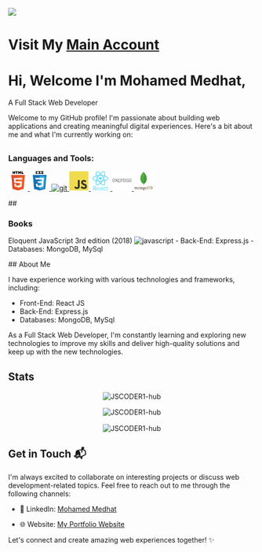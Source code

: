 ![](https://komarev.com/ghpvc/?username=JSCODER1-hub&style=flat-square&color=green)

# Visit My [Main Account](https://github.com/CoDeBrEaKe)

# Hi, Welcome I'm Mohamed Medhat,

A Full Stack Web Developer

Welcome to my GitHub profile! I'm passionate about building web applications and creating meaningful digital experiences. Here's a bit about me and what I'm currently working on:

## <h3 align="left">Languages and Tools:</h3>

<p align="left">
    <a href="https://www.w3.org/html/" target="_blank" rel="noreferrer">
        <img src="https://raw.githubusercontent.com/devicons/devicon/master/icons/html5/html5-original-wordmark.svg" alt="html5" width="40" height="40"/>
    </a>
    <a href="https://www.w3schools.com/css/" target="_blank" rel="noreferrer">
        <img src="https://raw.githubusercontent.com/devicons/devicon/master/icons/css3/css3-original-wordmark.svg" alt="css3" width="40" height="40"/>
    </a>
        </a>
        <a href="https://git-scm.com/" target="_blank" rel="noreferrer">
        <img src="https://www.vectorlogo.zone/logos/git-scm/git-scm-icon.svg" alt="git" width="40" height="40"/>
    </a>
    <a href="https://developer.mozilla.org/en-US/docs/Web/JavaScript" target="_blank" rel="noreferrer">
        <img src="https://raw.githubusercontent.com/devicons/devicon/master/icons/javascript/javascript-original.svg" alt="javascript" width="40" height="40"/>
    </a>
    <a href="https://reactjs.org/" target="_blank" rel="noreferrer">
        <img src="https://raw.githubusercontent.com/devicons/devicon/master/icons/react/react-original-wordmark.svg" alt="react" width="40" height="40"/>
    </a>
    <a href="https://expressjs.com" target="_blank" rel="noreferrer">
        <img src="https://raw.githubusercontent.com/devicons/devicon/master/icons/express/express-original-wordmark.svg" alt="express" width="40" height="40"/>
    </a>
    <a href="https://www.mongodb.com/" target="_blank" rel="noreferrer">
        <img src="https://raw.githubusercontent.com/devicons/devicon/master/icons/mongodb/mongodb-original-wordmark.svg" alt="mongodb" width="40" height="40"/>
    </a>
    
</p>
## <h3 align="left">Books</h3>

<p align="left">
    Eloquent JavaScript 3rd edition (2018) <img src="[https://raw.githubusercontent.com/devicons/devicon/master/icons/javascript/javascript-original.svg](https://eloquentjavascript.net/3rd_edition/img/cover.jpg)" alt="javascript" width="40" height="40"/>
    - Back-End: Express.js
    - Databases: MongoDB, MySql
    
</p>
## About Me

I have experience working with various technologies and frameworks, including:

- Front-End: React JS
- Back-End: Express.js
- Databases: MongoDB, MySql

As a Full Stack Web Developer,
I'm constantly learning and exploring new technologies to improve my skills and deliver high-quality solutions and keep up with the new technologies.

## Stats

<p align="center">
  <img align="center" src="https://github-readme-stats.vercel.app/api/top-langs?username=JSCODER1-hub&show_icons=true&locale=en&layout=compact" alt="JSCODER1-hub" />
</p>

<p align="center">
  <img align="center" src="https://github-readme-stats.vercel.app/api?username=JSCODER1-hub&show_icons=true&locale=en" alt="JSCODER1-hub" />
</p>

<p align="center">
  <img align="center" src="https://github-readme-streak-stats.herokuapp.com/?user=JSCODER1-hub&" alt="JSCODER1-hub" />
</p>

## Get in Touch 📬

I'm always excited to collaborate on interesting projects or discuss web development-related topics. Feel free to reach out to me through the following channels:

- 💼 LinkedIn: [Mohamed Medhat](https://www.linkedin.com/in/mohamed-medhat-236575230/)

- 🌐 Website: [My Portfolio Website](https://jscoder1-hub.github.io/my-portofolio/)

Let's connect and create amazing web experiences together! ✨
